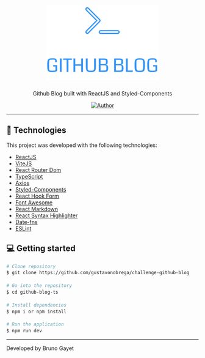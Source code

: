 <h1 align='center'>
    <img src="src/assets/logo.svg" alt="">
</h1>

<p align="center">Github Blog built with ReactJS and Styled-Components</p>

<p align="center">
   <a href="https://github.com/brunogayet">
    <img src="https://avatars.githubusercontent.com/u/6998981?v=4" alt="Author">
   </a>
</p>

<hr />

## 🚀 Technologies

This project was developed with the following technologies:

- [ReactJS](https://reactjs.org/)
- [ViteJS](https://vitejs.dev/)
- [React Router Dom](https://reactrouter.com/)
- [TypeScript](https://www.typescriptlang.org/)
- [Axios](https://github.com/axios/axios)
- [Styled-Components](https://styled-components.com/)
- [React Hook Form](https://react-hook-form.com/)
- [Font Awesome](https://fontawesome.com/)
- [React Markdown](https://github.com/remarkjs/react-markdown)
- [React Syntax Highlighter](https://github.com/react-syntax-highlighter/react-syntax-highlighter)
- [Date-fns](https://date-fns.org/)
- [ESLint](https://eslint.org/)



## 💻  Getting started

```bash
# Clone repository
$ git clone https://github.com/gustavonobrega/challenge-github-blog

# Go into the repository
$ cd github-blog-ts

# Install dependencies
$ npm i or npm install

# Run the application
$ npm run dev
```

---

Developed by Bruno Gayet
